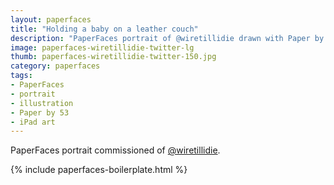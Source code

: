 ```yaml
---
layout: paperfaces
title: "Holding a baby on a leather couch"
description: "PaperFaces portrait of @wiretillidie drawn with Paper by 53 on an iPad."
image: paperfaces-wiretillidie-twitter-lg
thumb: paperfaces-wiretillidie-twitter-150.jpg
category: paperfaces
tags: 
- PaperFaces
- portrait
- illustration
- Paper by 53
- iPad art
---
```


PaperFaces portrait commissioned of [@wiretillidie](http://twitter.com/wiretillidie).

{% include paperfaces-boilerplate.html %}